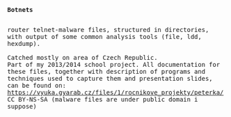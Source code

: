 <tt><b>Botnets</b><br></tt>

<tt><br>router telnet-malware files, structured in directories, with output of some common analysis tools (file, ldd, hexdump).<br><br> 
Catched mostly on area of Czech Republic.<br> Part of my 2013/2014 school project. All documentation for these files, together with description of programs and techniques used to capture them and presentation slides, can be found on:</tt>
<br>
<tt>https://vyuka.gyarab.cz/files/1/rocnikove_projekty/peterka/ </tt>
<br>
<tt>CC BY-NS-SA (malware files are under public domain i suppose)
</tt>

